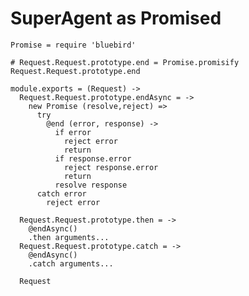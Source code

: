 SuperAgent as Promised
======================

    Promise = require 'bluebird'

    # Request.Request.prototype.end = Promise.promisify Request.Request.prototype.end

    module.exports = (Request) ->
      Request.Request.prototype.endAsync = ->
        new Promise (resolve,reject) =>
          try
            @end (error, response) ->
              if error
                reject error
                return
              if response.error
                reject response.error
                return
              resolve response
          catch error
            reject error

      Request.Request.prototype.then = ->
        @endAsync()
        .then arguments...
      Request.Request.prototype.catch = ->
        @endAsync()
        .catch arguments...

      Request
